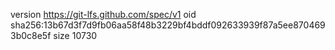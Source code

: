 version https://git-lfs.github.com/spec/v1
oid sha256:13b67d3f7d9fb06aa58f48b3229bf4bddf092633939f87a5ee8704693b0c8e5f
size 10730
